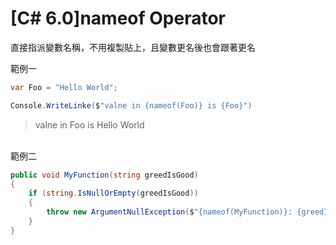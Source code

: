 # [C# 6.0]nameof Operator

直接指派變數名稱，不用複製貼上，且變數更名後也會跟著更名

範例一
```csharp
var Foo = "Hello World";

Console.WriteLinke($"valne in {nameof(Foo)} is {Foo}")
```
>valne in Foo is Hello World

<br/>範例二
```csharp
public void MyFunction(string greedIsGood)
{
    if (string.IsNullOrEmpty(greedIsGood))
    {
        throw new ArgumentNullException($"{nameof(MyFunction)}: {greedIsGood}");
    }
}
```